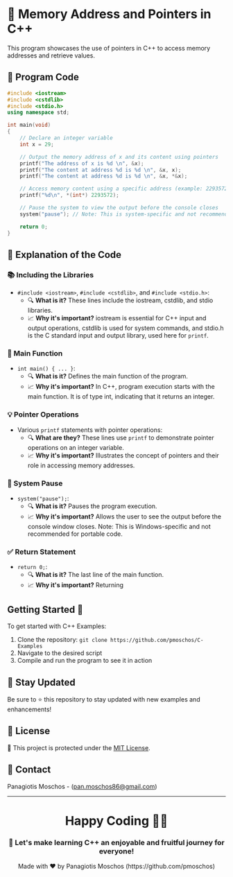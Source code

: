 # 🌟 Memory Address and Pointers in C++

This program showcases the use of pointers in C++ to access memory addresses and retrieve values.

## 📝 Program Code

```cpp
#include <iostream>
#include <cstdlib>
#include <stdio.h>
using namespace std;

int main(void)
{
    // Declare an integer variable
    int x = 29;

    // Output the memory address of x and its content using pointers
    printf("The address of x is %d \n", &x);
    printf("The content at address %d is %d \n", &x, x);
    printf("The content at address %d is %d \n", &x, *&x);

    // Access memory content using a specific address (example: 2293572)
    printf("%d\n", *(int*) 2293572);

    // Pause the system to view the output before the console closes
    system("pause"); // Note: This is system-specific and not recommended for portability

    return 0;
}
```

## 🧐 Explanation of the Code

### 📚 Including the Libraries
- `#include <iostream>`, `#include <cstdlib>`, and `#include <stdio.h>`:
  - 🔍 **What is it?** These lines include the iostream, cstdlib, and stdio libraries.
  - 📈 **Why it's important?** iostream is essential for C++ input and output operations, cstdlib is used for system commands, and stdio.h is the C standard input and output library, used here for `printf`.

### 🚀 Main Function
- `int main() { ... }`:
  - 🔍 **What is it?** Defines the main function of the program.
  - 📈 **Why it's important?** In C++, program execution starts with the main function. It is of type int, indicating that it returns an integer.

### 💡 Pointer Operations
- Various `printf` statements with pointer operations:
  - 🔍 **What are they?** These lines use `printf` to demonstrate pointer operations on an integer variable.
  - 📈 **Why it's important?** Illustrates the concept of pointers and their role in accessing memory addresses.

### 🛑 System Pause
- `system("pause");`:
  - 🔍 **What is it?** Pauses the program execution.
  - 📈 **Why it's important?** Allows the user to see the output before the console window closes. Note: This is Windows-specific and not recommended for portable code.

### ✅ Return Statement
- `return 0;`:
  - 🔍 **What is it?** The last line of the main function.
  - 📈 **Why it's important?** Returning

## Getting Started 🚀
To get started with C++ Examples:
1. Clone the repository: `git clone https://github.com/pmoschos/C-Examples`
2. Navigate to the desired script
3. Compile and run the program to see it in action

## 📢 Stay Updated
Be sure to ⭐ this repository to stay updated with new examples and enhancements!

## 📜 License 
🔐 This project is protected under the [MIT License](https://mit-license.org/).

## 📧 Contact 
Panagiotis Moschos - (pan.moschos86@gmail.com)

---
<h1 align=center>Happy Coding 👨‍💻 </h1>

<h3 align=center>🎉 Let's make learning C++ an enjoyable and fruitful journey for everyone!</h3>  

<p align="center">
  Made with ❤️ by Panagiotis Moschos (https://github.com/pmoschos)
</p>